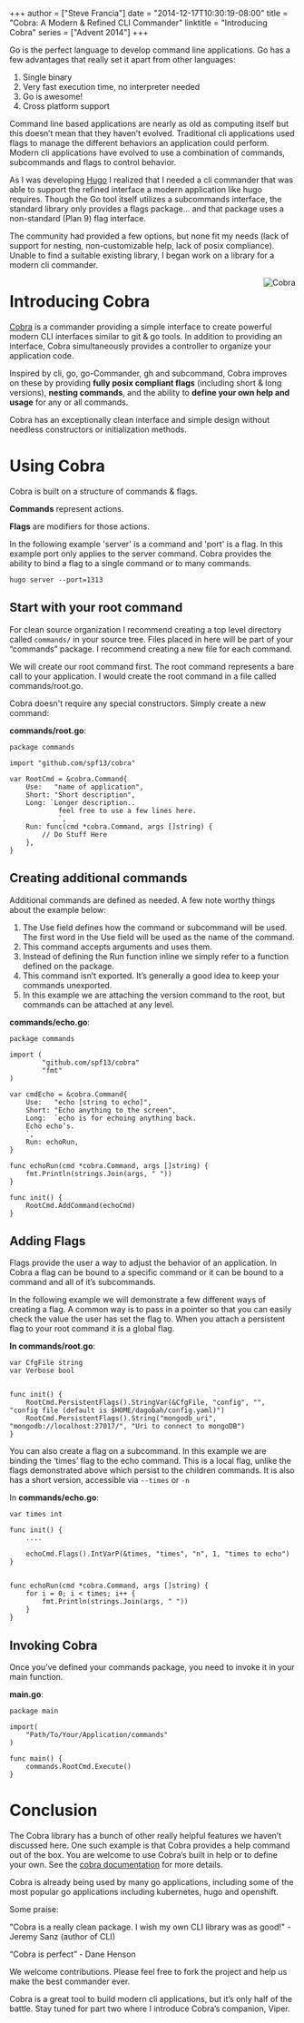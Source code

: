 +++
author = ["Steve Francia"]
date = "2014-12-17T10:30:19-08:00"
title = "Cobra: A Modern & Refined CLI Commander"
linktitle = "Introducing Cobra"
series = ["Advent 2014"]
+++



Go is the perfect language to develop command line applications. Go
has a few advantages that really set it apart from other languages:

1. Single binary
2. Very fast execution time, no interpreter needed
3. Go is awesome!
4. Cross platform support

Command line based applications are nearly as old as computing itself but this doesn’t
mean that they haven’t evolved. Traditional cli applications used flags to
manage the different behaviors an application could perform. Modern cli
applications have evolved to use a combination of commands, subcommands and
flags to control behavior.

As I was developing [Hugo](http://gohugo.io) I realized that I needed a
cli commander that was able to support the refined interface a modern
application like hugo requires. Though the Go tool itself utilizes a
subcommands interface, the standard library only provides a flags
package... and that package uses a non-standard (Plan 9) flag interface.

The community had provided a few options, but none fit my needs (lack of
support for nesting, non-customizable help, lack of posix compliance). Unable
to find a suitable existing library, I began work on a library
for a modern cli commander.

<img alt="Cobra"
     src="/postimages/cobra/cobra.png"
     style="float:right;"/>

# Introducing Cobra

[Cobra](http://github.com/spf13/cobra) is a commander providing a simple
interface to create powerful modern CLI interfaces similar to git & go tools.
In addition to providing an interface, Cobra simultaneously provides a
controller to organize your application code.

Inspired by cli, go, go-Commander, gh and subcommand, Cobra improves on these by
providing **fully posix compliant flags** (including short & long versions),
**nesting commands**, and the ability to **define your own help and usage** for any or
all commands.

Cobra has an exceptionally clean interface and simple design without needless
constructors or initialization methods.

# Using Cobra

Cobra is built on a structure of commands & flags.

**Commands** represent actions.

**Flags** are modifiers for those actions.

In the following example 'server' is a command and 'port' is a flag. In
this example port only applies to the server command. Cobra provides the
ability to bind a flag to a single command or to many commands.

    hugo server --port=1313


## Start with your root command

For clean source organization I recommend creating a top level directory
called `commands/` in your source tree. Files placed in here will be part of
your “commands” package. I recommend creating a new file for each
command.

We will create our root command first. The root command represents a bare call
to your application. I would create the root command in a file called
commands/root.go.

Cobra doesn't require any special constructors. Simply create a new
command:

**commands/root.go**:

    package commands

    import "github.com/spf13/cobra"

    var RootCmd = &cobra.Command{
        Use:   "name of application",
        Short: "Short description",
        Long: `Longer description.. 
                feel free to use a few lines here.
                `,
        Run: func(cmd *cobra.Command, args []string) {
            // Do Stuff Here
        },
    }

## Creating additional commands

Additional commands are defined as needed. A few note worthy things
about the example below:

1. The Use field defines how the command or subcommand will be used. The
   first word in the Use field will be used as the name of the command. 
2. This command accepts arguments and uses them.
3. Instead of defining the Run function inline we simply refer to a
   function defined on the package.
4. This command isn’t exported. It’s generally a good idea to keep your
   commands unexported.
5. In this example we are attaching the version command to the root, but commands
   can be attached at any level.


**commands/echo.go**:

    package commands

    import (
            "github.com/spf13/cobra"
            "fmt"
    )

    var cmdEcho = &cobra.Command{
        Use:   "echo [string to echo]",
        Short: "Echo anything to the screen",
        Long:  `echo is for echoing anything back.
        Echo echo’s.
        `,
        Run: echoRun,
    }

    func echoRun(cmd *cobra.Command, args []string) {
        fmt.Println(strings.Join(args, " "))
    }

    func init() {
        RootCmd.AddCommand(echoCmd)
    }

## Adding Flags

Flags provide the user a way to adjust the behavior of an application.
In Cobra a flag can be bound to a specific command or it can be bound to
a command and all of it’s subcommands.

In the following example we will demonstrate a few different ways of
creating a flag. A common way is to pass in a pointer so that you can
easily check the value the user has set the flag to. When you attach a
persistent flag to your root command it is a global flag.

**In commands/root.go**:


    var CfgFile string
    var Verbose bool


    func init() {
        RootCmd.PersistentFlags().StringVar(&CfgFile, "config", "", "config file (default is $HOME/dagobah/config.yaml)")
        RootCmd.PersistentFlags().String("mongodb_uri", "mongodb://localhost:27017/", "Uri to connect to mongoDB")
    }


You can also create a flag on a subcommand. In this example we are
binding the ‘times’ flag to the echo command. This is a local flag, unlike
the flags demonstrated above which persist to the children commands. It
is also has a short version, accessible via `--times` or `-n`

In **commands/echo.go**:

    var times int

    func init() {
        ....

        echoCmd.Flags().IntVarP(&times, "times", "n", 1, "times to echo")
    }


    func echoRun(cmd *cobra.Command, args []string) {
        for i = 0; i < times; i++ {
            fmt.Println(strings.Join(args, " "))
        }
    }

## Invoking Cobra

Once you’ve defined your commands package, you need to invoke it in your
main function.


**main.go**:

    package main

    import(
        "Path/To/Your/Application/commands"
    )

    func main() {
        commands.RootCmd.Execute()
    }


# Conclusion

The Cobra library has a bunch of other really helpful features we
haven’t discussed here. One such example is that Cobra provides a help
command out of the box. You are welcome to use Cobra’s built in help or
to define your own. See the [cobra
documentation](http://github.com/spf13/cobra) for more details.

Cobra is already being used by many go applications, including
some of the most popular go applications including kubernetes, hugo and openshift.


Some praise:

"Cobra is a really clean package. I wish my own CLI library was as good!" - Jeremy Sanz (author of CLI)

“Cobra is perfect”  - Dane Henson


We welcome contributions. Please feel free to fork the project and
help us make the best commander ever.

Cobra is a great tool to build modern cli applications, but it’s only
half of the battle. Stay tuned for part two where I introduce Cobra’s
companion, Viper.
